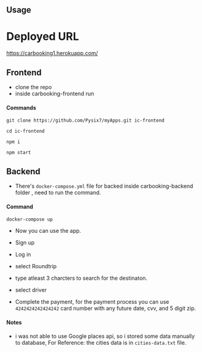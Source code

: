 ## Usage

# Deployed URL
https://carbooking1.herokuapp.com/

## Frontend
- clone the repo 
- inside carbooking-frontend run 

#### Commands  
    git clone https://github.com/Pysix7/myApps.git ic-frontend
    
    cd ic-frontend
    
    npm i
    
    npm start

## Backend 
- There's `docker-compose.yml` file for backed inside carbooking-backend folder , need to run the command.

#### Command

    docker-compose up

- Now you can use the app.

- Sign up

- Log in

- select Roundtrip

- type atleast 3 charcters to search for the destinaton.

- select driver

- Complete the payment, for the payment process you can use `4242424242424242` card number with any future date, cvv, and 5 digit zip.

#### Notes

- i was not able to use Google places api, so i stored some data manually to database, For Reference: the cities data is in `cities-data.txt` file.
